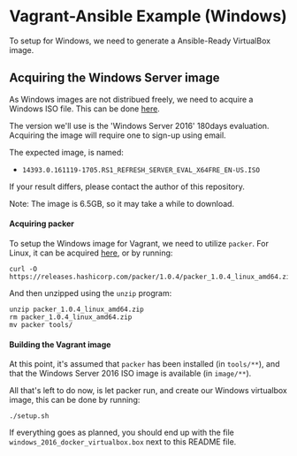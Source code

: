 Vagrant-Ansible Example (Windows)
=================================

To setup for Windows, we need to generate a Ansible-Ready VirtualBox image.

## Acquiring the Windows Server image

As Windows images are not distribued freely, we need to acquire a Windows ISO
file. This can be done
[here](https://www.microsoft.com/en-us/evalcenter/evaluate-windows-server-2016).

The version we'll use is the 'Windows Server 2016' 180days evaluation.
Acquiring the image will require one to sign-up using email.

The expected image, is named:
* `14393.0.161119-1705.RS1_REFRESH_SERVER_EVAL_X64FRE_EN-US.ISO`

If your result differs, please contact the author of this repository.

Note: The image is 6.5GB, so it may take a while to download.

#### Acquiring packer

To setup the Windows image for Vagrant, we need to utilize `packer`. For Linux,
it can be acquired [here](https://www.packer.io/), or by running:

    curl -O https://releases.hashicorp.com/packer/1.0.4/packer_1.0.4_linux_amd64.zip

And then unzipped using the `unzip` program:

    unzip packer_1.0.4_linux_amd64.zip
    rm packer_1.0.4_linux_amd64.zip
    mv packer tools/

#### Building the Vagrant image

At this point, it's assumed that `packer` has been installed (in `tools/**`),
and that the Windows Server 2016 ISO image is available (in `image/**`).

All that's left to do now, is let packer run, and create our Windows virtualbox
image, this can be done by running:

    ./setup.sh

If everything goes as planned, you should end up with the file
`windows_2016_docker_virtualbox.box` next to this README file.
